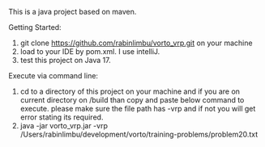 This is a java project based on maven.

Getting Started:
1) git clone https://github.com/rabinlimbu/vorto_vrp.git on your machine
2) load to your IDE by pom.xml.  I use intelliJ.
3) test this project on Java 17.

Execute via command line:
1) cd to a directory of this project on your machine and if you are on current directory on /build
than copy and paste below command to execute. please make sure the file path has -vrp <absolute path to a file> 
and if not you will get error stating its required.
2) java -jar vorto_vrp.jar -vrp /Users/rabinlimbu/development/vorto/training-problems/problem20.txt
